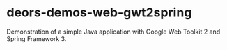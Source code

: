 # deors-demos-web-gwt2spring

Demonstration of a simple Java application with Google Web Toolkit 2 and Spring Framework 3.

